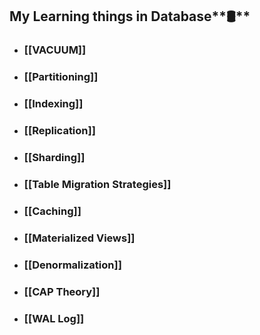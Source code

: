 ## My Learning things in Database**🛢️**

- ### [[VACUUM]]
- ### [[Partitioning]]
- ### [[Indexing]]
- ### [[Replication]]
- ### [[Sharding]]
- ### [[Table Migration Strategies]]
- ### [[Caching]]
- ### [[Materialized Views]]
- ### [[Denormalization]]
- ### [[CAP Theory]]
- ### [[WAL Log]]
